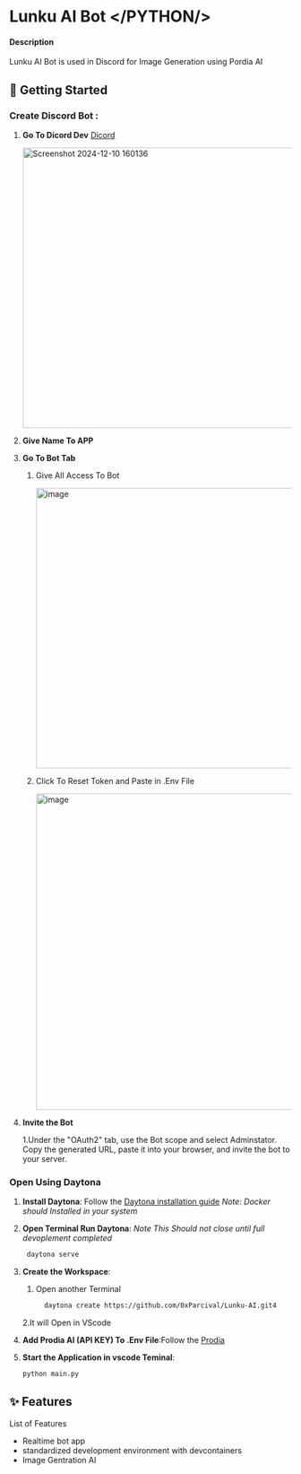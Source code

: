 # Lunku AI Bot </PYTHON/>
#### Description
   Lunku AI Bot is used in Discord for Image Generation using Pordia AI

## 🚀 Getting Started  

### Create Discord Bot :
1. **Go To Dicord Dev** [Dicord](https://discord.com/developers/applications)
      
   <img width="500" alt="Screenshot 2024-12-10 160136" src="https://github.com/user-attachments/assets/54065f77-d453-4b59-a930-3a3a5dc02d24">
   
2. **Give Name To APP**

3. **Go To Bot Tab**
   
   1. Give All Access To Bot
      
      <img width="500" alt="image" src="https://github.com/user-attachments/assets/7238a786-d8e7-44df-bcb0-e7d04c943990">
      
   2. Click To Reset Token and Paste in .Env File

      <img width="564" alt="image" src="https://github.com/user-attachments/assets/09ac192e-9a68-43f4-86f6-d094c93d3eb5">
      
 4. **Invite the Bot**
   
    1.Under the "OAuth2" tab, use the Bot scope and select Adminstator.
      Copy the generated URL, paste it into your browser, and invite the bot to your server.

### Open Using Daytona  

1. **Install Daytona**: Follow the [Daytona installation guide](https://www.daytona.io/docs/installation/installation/)
               *Note: Docker should Installed in your system*
2. **Open Terminal Run Daytona**: *Note This Should not close until full devoplement completed*
   ```bash
    daytona serve
   ```
3. **Create the Workspace**:
   1. Open another Terminal 
         ```bash  
           daytona create https://github.com/0xParcival/Lunku-AI.git4
         ```
    2.It will Open in VScode   

4. **Add Prodia AI (API KEY) To .Env File**:Follow the [Prodia](https://prodia.com/)
5. **Start the Application in vscode Teminal**:  
   ```bash  
   python main.py
   ```  

## ✨ Features  
List of Features 
 - Realtime bot app 
 - standardized development environment with devcontainers
 - Image Gentration AI
